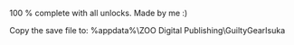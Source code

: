 100 % complete with all unlocks. Made by me :)

Copy the save file to: %appdata%\ZOO Digital Publishing\GuiltyGearIsuka
